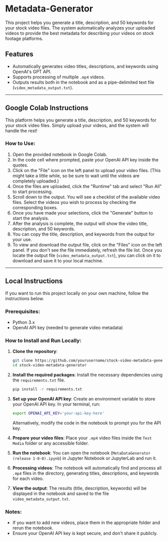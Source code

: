 # Metadata-Generator

This project helps you generate a title, description, and 50 keywords for your stock video files. The system automatically analyzes your uploaded videos to provide the best metadata for describing your videos on stock footage platforms.

## Features
- Automatically generates video titles, descriptions, and keywords using OpenAI's GPT API.
- Supports processing of multiple `.mp4` videos.
- Outputs results both in the notebook and as a pipe-delimited text file (`video_metadata_output.txt`).

---

## Google Colab Instructions

This platform helps you generate a title, description, and 50 keywords for your stock video files. Simply upload your videos, and the system will handle the rest!

### How to Use:
1. Open the provided notebook in Google Colab.
2. In the code cell where prompted, paste your OpenAI API key inside the quotes.
3. Click on the "File" icon on the left panel to upload your video files. (This might take a little while, so be sure to wait until the videos are completely uploaded.)
4. Once the files are uploaded, click the "Runtime" tab and select "Run All" to start processing.
5. Scroll down to the output. You will see a checklist of the available video files. Select the videos you wish to process by checking the corresponding boxes.
6. Once you have made your selections, click the "Generate" button to start the analysis.
7. After the analysis is complete, the output will show the video title, description, and 50 keywords.
8. You can copy the title, description, and keywords from the output for your use.
9. To view and download the output file, click on the "Files" icon on the left panel. If you don't see the file immediately, refresh the file list. Once you locate the output file (`video_metadata_output.txt`), you can click on it to download and save it to your local machine.

---

## Local Instructions

If you want to run this project locally on your own machine, follow the instructions below.

### Prerequisites:
- Python 3.x
- OpenAI API key (needed to generate video metadata)

### How to Install and Run Locally:
1. **Clone the repository**:
   ```bash
   git clone https://github.com/yourusername/stock-video-metadata-generator.git
   cd stock-video-metadata-generator
   ```

2. **Install the required packages**:
   Install the necessary dependencies using the `requirements.txt` file.
   ```bash
   pip install -r requirements.txt
   ```

3. **Set up your OpenAI API key**:
   Create an environment variable to store your OpenAI API key. In your terminal, run:
   ```bash
   export OPENAI_API_KEY='your-api-key-here'
   ```

   Alternatively, modify the code in the notebook to prompt you for the API key.

4. **Prepare your video files**:
   Place your `.mp4` video files inside the `Test Media` folder or any accessible folder.

5. **Run the notebook**:
   You can open the notebook (`MetaDataGenerator (release 1-0-0).ipynb`) in Jupyter Notebook or JupyterLab and run it.

6. **Processing videos**:
   The notebook will automatically find and process all `.mp4` files in the directory, generating titles, descriptions, and keywords for each video.

7. **View the output**:
   The results (title, description, keywords) will be displayed in the notebook and saved to the file `video_metadata_output.txt`.

### Notes:
- If you want to add new videos, place them in the appropriate folder and rerun the notebook.
- Ensure your OpenAI API key is kept secure, and don't share it publicly.


